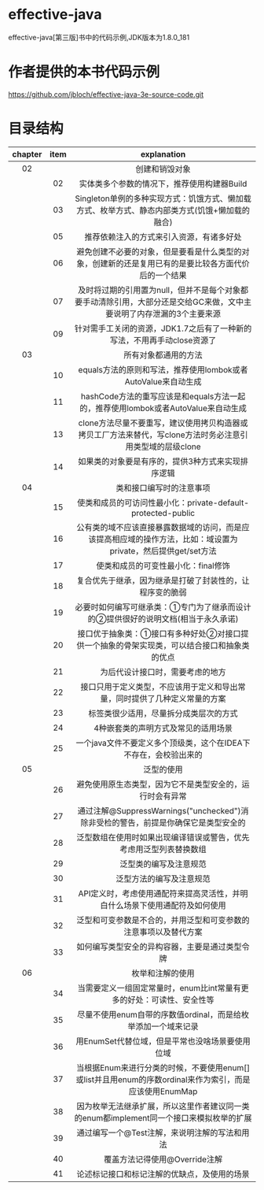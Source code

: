 # effective-java
effective-java[第三版]书中的代码示例,JDK版本为1.8.0_181
# 作者提供的本书代码示例
https://github.com/jbloch/effective-java-3e-source-code.git
# 目录结构
| chapter | item | explanation |
|:-:|:-:|:-:|
| 02 |    | 创建和销毁对象 |
|    | 02 | 实体类多个参数的情况下，推荐使用构建器Build |
|    | 03 | Singleton单例的多种实现方式：饥饿方式、懒加载方式、枚举方式、静态内部类方式(饥饿+懒加载的融合) |
|    | 05 | 推荐依赖注入的方式来引入资源，有诸多好处 |
|    | 06 | 避免创建不必要的对象，但是要看是什么类型的对象，创建新的还是复用已有的是要比较各方面代价后的一个结果 |
|    | 07 | 及时将过期的引用置为null，但并不是每个对象都要手动清除引用，大部分还是交给GC来做，文中主要说明了内存泄漏的3个主要来源 |
|    | 09 | 针对需手工关闭的资源，JDK1.7之后有了一种新的写法，不用再手动close资源了 |
| 03 |    | 所有对象都通用的方法 |
|    | 10 | equals方法的原则和写法，推荐使用lombok或者AutoValue来自动生成 |
|    | 11 | hashCode方法的重写应该是和equals方法一起的，推荐使用lombok或者AutoValue来自动生成 |
|    | 13 | clone方法尽量不要重写，建议使用拷贝构造器或拷贝工厂方法来替代，写clone方法时务必注意引用类型域的层级clone |
|    | 14 | 如果类的对象要是有序的，提供3种方式来实现排序逻辑 |
| 04 |    | 类和接口编写时的注意事项 |
|    | 15 | 使类和成员的可访问性最小化：private-default-protected-public |
|    | 16 | 公有类的域不应该直接暴露数据域的访问，而是应该提高相应域的操作方法，比如：域设置为private，然后提供get/set方法 |
|    | 17 | 使类和成员的可变性最小化：final修饰 |
|    | 18 | 复合优先于继承，因为继承是打破了封装性的，让程序变的脆弱 |
|    | 19 | 必要时如何编写可继承类：①专门为了继承而设计的②提供很好的说明文档(相当于永久承诺) |
|    | 20 | 接口优于抽象类：①接口有多种好处②对接口提供一个抽象的骨架实现类，可以结合接口和抽象类的优点  |
|    | 21 | 为后代设计接口时，需要考虑的地方 |
|    | 22 | 接口只用于定义类型，不应该用于定义和导出常量，同时提供了几种定义常量的方案 |
|    | 23 | 标签类很少适用，尽量拆分成类层次的方式 |
|    | 24 | 4种嵌套类的声明方式及常见的适用场景 |
|    | 25 | 一个java文件不要定义多个顶级类，这个在IDEA下不存在，会校验出来的 |
| 05 |    | 泛型的使用 |
|    | 26 | 避免使用原生态类型，因为它不是类型安全的，运行时会有异常 |
|    | 27 | 通过注解@SuppressWarnings("unchecked")消除非受检的警告，前提是你确保它是类型安全的 |
|    | 28 | 泛型数组在使用时如果出现编译错误或警告，优先考虑用泛型列表替换数组 |
|    | 29 | 泛型类的编写及注意规范 |
|    | 30 | 泛型方法的编写及注意规范  |
|    | 31 | API定义时，考虑使用通配符来提高灵活性，并明白什么场景下使用通配符及如何使用 |
|    | 32 | 泛型和可变参数是不合的，并用泛型和可变参数的注意事项以及替代方案 |
|    | 33 | 如何编写类型安全的异构容器，主要是通过类型令牌 |
| 06 |    | 枚举和注解的使用 |
|    | 34 | 当需要定义一组固定常量时，enum比int常量有更多的好处：可读性、安全性等 |
|    | 35 | 尽量不使用enum自带的序数值ordinal，而是给枚举添加一个域来记录 |
|    | 36 | 用EnumSet代替位域，但是平常也没啥场景要使用位域 |
|    | 37 | 当根据Enum来进行分类的时候，不要使用enum[]或list<enum>并且用enum的序数ordinal来作为索引，而是应该使用EnumMap |
|    | 38 | 因为枚举无法继承扩展，所以这里作者建议同一类的enum都implement同一个接口来模拟枚举的扩展  |
|    | 39 | 通过编写一个@Test注解，来说明注解的写法和用法 |
|    | 40 | 覆盖方法记得使用@Override注解 |
|    | 41 | 论述标记接口和标记注解的优缺点，及使用的场景 |